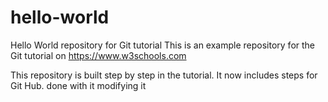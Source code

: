 # hello-world
Hello World repository for Git tutorial
This is an example repository for the Git tutorial on https://www.w3schools.com

This repository is built step by step in the tutorial.
It now includes steps for Git Hub.
done with it
modifying it

